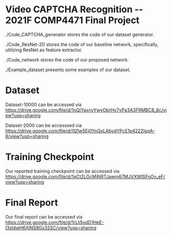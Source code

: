 # Video CAPTCHA Recognition -- 2021F COMP4471 Final Project
./Code_CAPTCHA_generator stores the code of our dataset generator.

./Code_ResNet-2D stores the code of our baseline network, specifically, utilizing ResNet as feature extractor.

./Code_network stores the code of our proposed network.

./Example_dataset presents some examples of our dataset.

# Dataset
Dataset-10000 can be accessed via https://drive.google.com/file/d/1oQjYaxnyYwyObrHv7yPa3A3FRMBC8_6c/view?usp=sharing

Dataset-2000 can be accesssed via https://drive.google.com/file/d/1Q1w5Ej0YnQxLAbydYPcE1e4222lgqA-8/view?usp=sharing

# Training Checkpoint
Our reported training checkpoint can be accessed via https://drive.google.com/file/d/1qCt2LGcMiNRTJawm67MJVXWISFnOy_eF/view?usp=sharing

# Final Report
Our final report can be accessed via https://drive.google.com/file/d/1rLli5odD1HeE-I3sIdwH6XjNS8Gs32SC/view?usp=sharing
